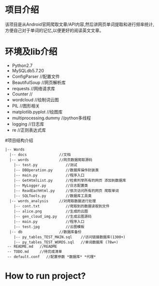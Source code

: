 # 项目介绍
该项目是从Android官网爬取文章/API内容,然后讲网页单词提取和进行频率统计,
方便自己对于单词的记忆,以便更好的阅读英文文章。

# 环境及lib介绍
* Python2.7
* MySQLdb5.7.20
* ConfigParser    //配置文件
* BeautifulSoup   //网页解析库
* requests   //网络请求库
* Counter   //
* wordcloud  //绘制词云图
* PIL  //图形相关
* matplotlib.pyplot  //绘图库
* multiprocessing.dummy   //python多线程
* logging   //日志库
* re   //正则表达式库

#项目结构介绍
```
|-- Words
  |-- docs               //文档
  |-- words              //网页数据爬取源码
    |-- test.py             //测试
    |-- DBOperation.py      //数据库操作封装类
    |-- main.py             //程序入口
    |-- GetHtmlList.py      //检索列举所有的网页 添加到数据库
    |-- MyLogger.py         //日志配置类
    |-- ReadEachHtml.py     //依次访问所有的网页 爬取单词
    |-- SQLTools.py         //数据库工具类
  |-- words_analysis     //对爬取数据进行处理
  	|-- cont.txt            //爬取到的数据读取到文件
  	|-- alice.png           //生成的云图
  	|-- gen_cloud_img.py    //生成云图源码
  	|-- main.py             //程序入口
  	|-- test.jpg            //云图模板
  |-- db                 //数据库备份
  	|-- py_tables_TEST_MAIN.sql    //访问链接数据库(1300+)
  	|-- py_tables_TEST_WORDS.sql   //单词数据库 (78w+)
 -- README.md   //README
 -- TODO.md     //待完成清单
 -- default.conf   //配置参数 *数据库* *代理*
```

# How to run project?
